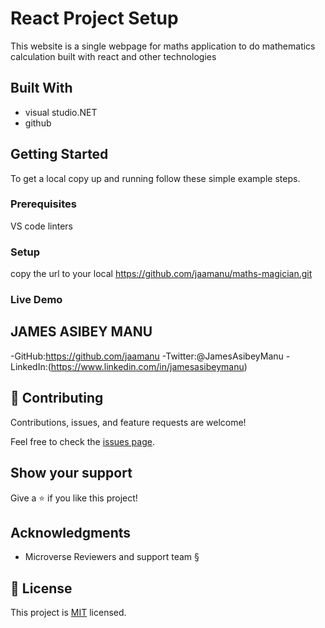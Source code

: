# React Project Setup
This website is a single webpage for maths application to do mathematics calculation built with react and other technologies 

## Built With
- visual studio.NET
- github

## Getting Started

To get a local copy up and running follow these simple example steps.

### Prerequisites
VS code
linters

### Setup
copy the url to your local https://github.com/jaamanu/maths-magician.git

### Live Demo 


## JAMES ASIBEY MANU

-GitHub:https://github.com/jaamanu
-Twitter:@JamesAsibeyManu
-LinkedIn:(https://www.linkedin.com/in/jamesasibeymanu)


## 🤝 Contributing

Contributions, issues, and feature requests are welcome!

Feel free to check the [issues page](../../issues/).

## Show your support

Give a ⭐️ if you like this project!

## Acknowledgments
- Microverse Reviewers and support team §

## 📝 License

This project is [MIT](./LICENSE) licensed.

